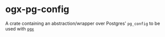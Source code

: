 # ogx-pg-config

A crate containing an abstraction/wrapper over Postgres' `pg_config` to be used with [`ogx`](https://crates.io/crates/ogx/)
